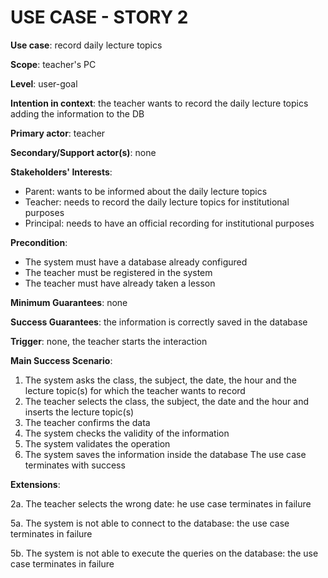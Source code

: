 # USE CASE - STORY 2

**Use case**: record daily lecture topics

**Scope**: teacher's PC

**Level**: user-goal

**Intention in context**: the teacher wants to record the daily lecture topics adding the information to the DB

**Primary actor**: teacher

**Secondary/Support actor(s)**: none

**Stakeholders' Interests**:
- Parent: wants to be informed about the daily lecture topics
- Teacher: needs to record the daily lecture topics for institutional purposes
- Principal: needs to have an official recording for institutional purposes

**Precondition**:
- The system must have a database already configured
- The teacher must be registered in the system
- The teacher must have already taken a lesson

**Minimum Guarantees**: none

**Success Guarantees**: the information is correctly saved in the database

**Trigger**: none, the teacher starts the interaction

**Main Success Scenario**:
1. The system asks the class, the subject, the date, the hour and the lecture topic(s) for which the teacher wants to record 
2. The teacher selects the class, the subject, the date and the hour and inserts the lecture topic(s)
3. The teacher confirms the data
4. The system checks the validity of the information 
5. The system validates the operation
6. The system saves the information inside the database
The use case terminates with success

**Extensions**:

2a. The teacher selects the wrong date: he use case terminates in failure

5a. The system is not able to connect to the database: the use case terminates in failure

5b. The system is not able to execute the queries on the database: the use case terminates in failure
